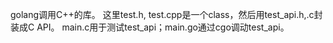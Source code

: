 golang调用C++的库。
这里test.h, test.cpp是一个class，然后用test_api.h,.c封装成C API。
main.c用于测试test_api；main.go通过cgo调动test_api。

